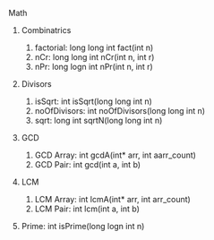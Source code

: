 Math

1. Combinatrics
	1. factorial: long long int fact(int n)
	2. nCr: long long int nCr(int n, int r)
	3. nPr: long logn int nPr(int n, int r)

2. Divisors
	1. isSqrt: int isSqrt(long long int n)
	2. noOfDivisors: int noOfDivisors(long long int n)
	3. sqrt: long int sqrtN(long long int n)

2. GCD
	1. GCD Array: int gcdA(int* arr, int aarr_count)
	2. GCD Pair: int gcd(int a, int b)

3. LCM
	1. LCM Array: int lcmA(int* arr, int arr_count)
	2. LCM Pair: int lcm(int a, int b)

4. Prime: int isPrime(long logn int n)
